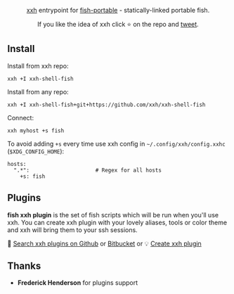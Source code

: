 <p align="center">  
<a href="https://github.com/xxh/xxh">xxh</a> entrypoint for <a href="https://github.com/xxh/fish-portable">fish-portable</a> - statically-linked portable fish.
</p>

<p align="center">  
If you like the idea of xxh click ⭐ on the repo and <a href="https://twitter.com/intent/tweet?text=Use%20the%20fish%20shell%20wherever%20you%20go%20through%20the%20SSH%20without%20installation%20on%20the%20host.&url=https://github.com/xxh/xxh-shell-fish" target="_blank">tweet</a>.
</p>

## Install
Install from xxh repo:
```
xxh +I xxh-shell-fish
```
Install from any repo:
```
xxh +I xxh-shell-fish+git+https://github.com/xxh/xxh-shell-fish
```
Connect:
```
xxh myhost +s fish
```
To avoid adding `+s` every time use xxh config in `~/.config/xxh/config.xxhc` (`$XDG_CONFIG_HOME`):
```
hosts:
  ".*":                     # Regex for all hosts
    +s: fish
```

## Plugins

**fish xxh plugin** is the set of fish scripts which will be run when you'll use xxh. You can create xxh plugin with your lovely aliases, tools or color theme and xxh will bring them to your ssh sessions.

🔎 [Search xxh plugins on Github](https://github.com/search?q=xxh-plugin-fish&type=Repositories) or [Bitbucket](https://bitbucket.org/repo/all?name=xxh-plugin-fish) or 💡 [Create xxh plugin](https://github.com/xxh/xxh-plugin-fish-example)

## Thanks
* **Frederick Henderson** for plugins support
